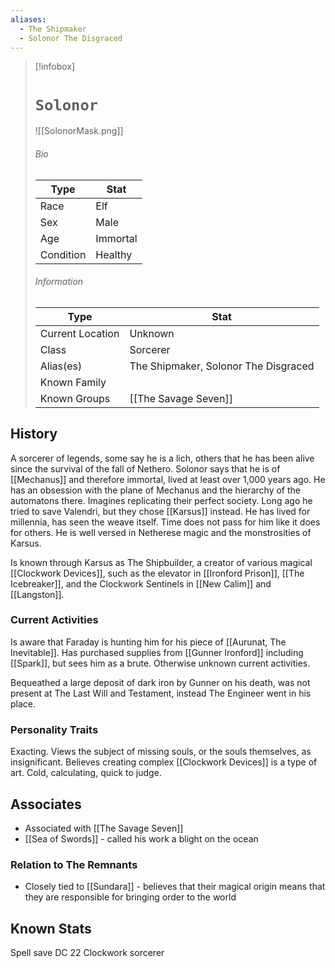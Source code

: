 ```yaml
---
aliases:
  - The Shipmaker
  - Solonor The Disgraced
---
```




> [!infobox]
> # `Solonor` 
> ![[SolonorMask.png]]
> ###### Bio
> Type |  Stat |
> ---|---|
> Race | Elf | 
> Sex | Male | 
> Age | Immortal |
> Condition | Healthy |
> ######  Information
> Type |  Stat |
> ---|---|
> Current Location | Unknown |
> Class | Sorcerer |
> Alias(es) | The Shipmaker, Solonor The Disgraced |
> Known Family | |
> Known Groups | [[The Savage Seven]]  |
 
## History
A sorcerer of legends, some say he is a lich, others that he has been alive since the survival of the fall of Nethero. Solonor says that he is of [[Mechanus]] and therefore immortal, lived at least over 1,000 years ago. He has an obsession with the plane of Mechanus and the hierarchy of the automatons there. Imagines replicating their perfect society. Long ago he tried to save Valendri, but they chose [[Karsus]] instead. He has lived for millennia, has seen the weave itself. Time does not pass for him like it does for others. He is well versed in Netherese magic and the monstrosities of Karsus. 

Is known through Karsus as The Shipbuilder, a creator of various magical [[Clockwork Devices]], such as the elevator in [[Ironford Prison]], [[The Icebreaker]], and the Clockwork Sentinels in [[New Calim]] and [[Langston]].

### Current Activities
Is aware that Faraday is hunting him for his piece of [[Aurunat, The Inevitable]]. Has purchased supplies from [[Gunner Ironford]] including [[Spark]], but sees him as a brute. Otherwise unknown current activities.

Bequeathed a large deposit of dark iron by Gunner on his death, was not present at The Last Will and Testament, instead The Engineer went in his place.

### Personality Traits
Exacting. Views the subject of missing souls, or the souls themselves, as insignificant. Believes creating complex [[Clockwork Devices]] is a type of art.
Cold, calculating, quick to judge.

## Associates
- Associated with [[The Savage Seven]] 
- [[Sea of Swords]] - called his work a blight on the ocean

### Relation to The Remnants 
- Closely tied to [[Sundara]] - believes that their magical origin means that they are responsible for bringing order to the world

## Known Stats
Spell save DC 22
Clockwork sorcerer
